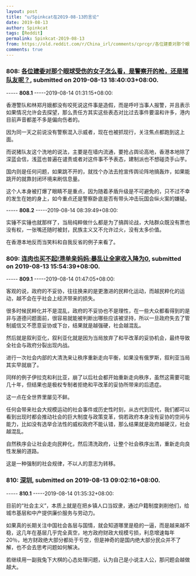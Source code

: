 ```yaml
---
layout: post
title: "u/Spinkcat在2019-08-13的言论"
date: 2019-08-13
author: Spinkcat
tags: [Reddit]
permalink: Spinkcat-2019-08-13
from: https://old.reddit.com/r/China_irl/comments/cprcgr/各位建委对那个眼球受伤的女子怎么看是警察开的枪还是猪队友呢/
comments: true
---
```


### 808: [各位建委对那个眼球受伤的女子怎么看，是警察开的枪，还是猪队友呢？](https://old.reddit.com/r/China_irl/comments/cprcgr/各位建委对那个眼球受伤的女子怎么看是警察开的枪还是猪队友呢/), submitted on 2019-08-13 18:40:03+08:00.

----- __808.1__ -----2019-08-14 01:31:15+08:00:

香港警队和林郑月娥都没有咬死说这件事是造假，而是呼吁当事人报警，并且表示如果情况允许会去探望，那么责任方其实这些表态对比过去事件要温和许多，港内目前声音都差不多是偏向伤者的。

因为同一天之前说没有警察混入示威者，现在也被抓现行，关注焦点都跑到这上面。

而说猪队友这个洗地的说法，主要是在墙内流通，要抢占舆论高地，香港本地除了深蓝会信，浅蓝也普遍在谴责或者对这件事不予表态，建制派也不想碰烫手山芋。

国内则是任何问题，如果跳不开的，就找个办法去抢宣传舆论阵地搞轰炸，如果能跳开的就靠封闭环境来刷信息量。

这个人本身被打爆了眼睛不是重点，因为随着矛盾升级是不可避免的，只不过不幸的发生在她的身上，如今重点还是警察卧底是否有带头冲击玩国会纵火案的嫌疑。

----- __808.2__ -----2019-08-14 08:39:49+08:00:

实锤不实锤也就那样了，当局纯粹做什么都是为了搞舆论战，大陆群众既没有票也没有权，一张嘴还随时被封，民族主义又不允许过火，没有太多价值。

在香港本地反而当笑料和自我反省的例子来看了。

### 809: [连肉也买不起!港单亲妈妈:暴乱让全家收入降为0](https://old.reddit.com/r/saraba1st/comments/cppxic/连肉也买不起港单亲妈妈暴乱让全家收入降为0/), submitted on 2019-08-13 15:54:39+08:00.

----- __809.1__ -----2019-08-14 01:47:05+08:00:

客观的说，政府的不妥协，往往换来的是更激进的民粹化运动，而越民粹化的运动，越不会在乎社会上经济带来的损失。

很多时候民粹化并不是混乱，政府的不妥协也不是理性，在一些大众都看得到的是非与道德问题面前，很容易就能被判断出哪些应该被坚持，所以一旦政府失去了管制威信又不愿意妥协或下台，结果就是越强硬，社会越混乱。

然后就是叙利亚化，叙利亚化就是因为当局放弃了和平改革的妥协机会，最终导致全社会与政府分裂出现内战。

进行一次社会内部的大清洗来让秩序重新走向平衡，如果没有俄罗斯，叙利亚当局其实早就崩了。

同样的例子伊拉克和利比亚，崩了以后社会都开始重新走向秩序，虽然这需要可能几十年，但结果也是极权专制者拒绝和平改革的妥协所带来的后遗症。

这一点在全世界里屡见不鲜。

任何会带来社会大规模运动的社会事件或历史性时刻，从古代到现代，我们都可以看到出现时都会推动社会的巨大制度与政策变革，倘若政府本身没有妥协的空间与能力，比如没有选举合法性的威权政府不能认错，那么结果就是政府越硬汉，社会越混乱。

自然秩序会让社会走向民粹化，然后清洗政府，让整个社会秩序出清，重新走向良性发展的道路。

这是一种强制的社会规律，不以人的意志为转移。

### 810: [深圳](https://old.reddit.com/r/China_irl/comments/cpln25/深圳/), submitted on 2019-08-13 09:02:16+08:00.

----- __810.1__ -----2019-08-14 01:35:32+08:00:

目前的“社会主义”，本质上就是在把乡镇人口当奴隶，通过户籍制度剥削他们，给城市基层和中产提供廉价服务与劳动力。

如果真的长期关注中国社会各层与国情，就会知道哪里是稳的一逼，而是越来越不稳，这几年在基层几乎完全真空，地方政府财政大规模亏损，利息增速每年20％，地方财政绝大部分都处于亏空，但是神奇的是国内绝大部分民众并不了解，也不会去思考问题如何解决。

若继续用一副我兔下大棋的心态处理问题，认为自己是小说主人公，那问题会越做越大。

